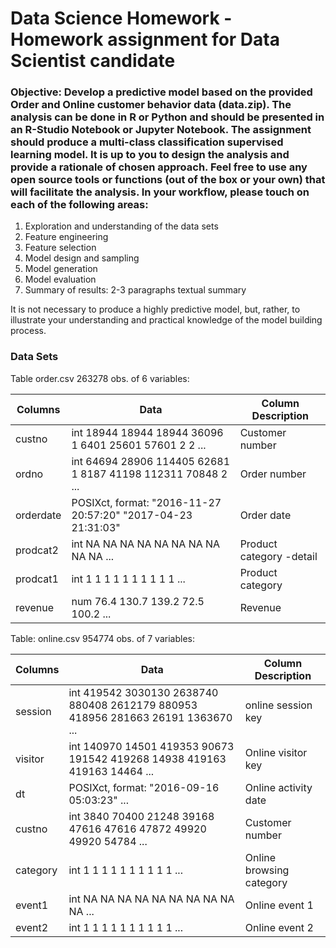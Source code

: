 # Data Science Homework - Homework assignment for Data Scientist candidate
### Objective: Develop a predictive model based on the provided Order and Online customer behavior data (data.zip). The analysis can be done in R or Python and should be presented in an R-Studio Notebook or Jupyter Notebook. The assignment should produce a multi-class classification supervised learning model. It is up to you to design the analysis and provide a rationale of chosen approach. Feel free to use any open source tools or functions (out of the box or your own) that will facilitate the analysis. In your workflow, please touch on each of the following areas:							

1) Exploration and understanding of the data sets									
2) Feature engineering									
3) Feature selection									
4) Model design and sampling									
5) Model generation									
6) Model evaluation
7) Summary of results: 2-3 paragraphs textual summary
									
It is not necessary to produce a highly predictive model, but, rather, to illustrate your understanding and practical knowledge of the model building process. 									


### Data Sets

Table order.csv  263278 obs. of  6 variables:

|Columns|Data|Column Description|
|----|----|----|
|custno   | int  18944 18944 18944 36096 1 6401 25601 57601 2 2 ...		|Customer number		|
|ordno    | int  64694 28906 114405 62681 1 8187 41198 112311 70848 2 ...	|Order number			|
|orderdate| POSIXct, format: "2016-11-27 20:57:20" "2017-04-23 21:31:03"  	|Order date			|
|prodcat2 | int  NA NA NA NA NA NA NA NA NA NA ...				|Product category -detail	|
|prodcat1 | int  1 1 1 1 1 1 1 1 1 1 ...					|Product category		|
|revenue  | num  76.4 130.7 139.2 72.5 100.2 ...				|Revenue			|

	
Table: online.csv	954774 obs. of  7 variables:

|Columns|Data|Column Description|
|----|----|----|
|session| int  419542 3030130 2638740 880408 2612179 880953 418956 281663 26191 1363670 ...	|online session key|
|visitor| int  140970 14501 419353 90673 191542 419268 14938 419163 419163 14464 ...	|Online visitor key|
|dt| POSIXct, format: "2016-09-16 05:03:23"  ...	|Online activity date|
|custno| int  3840 70400 21248 39168 47616 47616 47872 49920 49920 54784 ...	|Customer number|
|category| int  1 1 1 1 1 1 1 1 1 1 ...	|Online browsing category|
|event1  | int  NA NA NA NA NA NA NA NA NA NA ...	|Online event 1|
|event2  | int  1 1 1 1 1 1 1 1 1 1 ...	|Online event 2|
